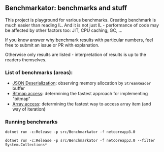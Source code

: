 ## Benchmarkator: benchmarks and stuff

This project is playground for various benchmarks. Creating benchmark is much easier than reading IL.
And it is not just IL - performance of code may be affected by other factors too: JIT, CPU caching, GC, ...

If you know answer why benchmark results with particular numbers, feel free to submit an issue or PR with
explanation.

Otherwise only results are listed - interpretation of results is up to the readers themselves.

### List of benchmarks (areas):

- [JSON Deserialization](src/Benchmarkator.Json/JsonPayloadDeserialization.md):
  observing memory allocation by `StreamReader` buffer
- [Bitmap access](src/Benchmarkator/Benchmarks/Bitmap.md):
  determining the fastest approach for implementing "bitmap"
- [Array access](src/Benchmarkator/Benchmarks/ArrayIteration.md):
  determining the fastest way to access array item (and way of iteration)

### Running benchmarks

```
dotnet run -c:Release -p src/Benchmarkator -f netcoreapp3.0
```

```
dotnet run -c:Release -p src/Benchmarkator -f netcoreapp3.0 --filter System.Collections*
```